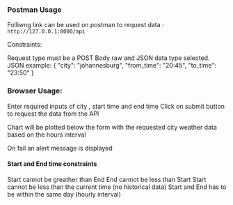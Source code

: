 ### Postman Usage

Folliwng link can be used on postman to request data : 
`http://127.0.0.1:8000/api`

Constraints: 

Request type must be a POST
Body raw and JSON data type selected.
JSON example:
{
	"city": "johannesburg",
	"from_time": "20:45",
	"to_time": "23:50"
}

### Browser Usage:

Enter required inputs of city , start time and end time
Click on submit button to request the data from the API

Chart will be plotted below the form with the requested city weather data based on the hours interval 

On fail an alert message is displayed

#### Start and End time constraints

Start cannot be greather than End
End cannot be less than Start
Start cannot be less than the current time (no historical data)
Start and End has to be within the same day (hourly interval)